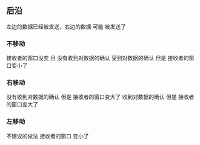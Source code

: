##  后沿
左边的数据已经被发送，右边的数据 可能 被发送了

###   不移动
接收者的窗口没变 且 没有收到对数据的确认
受到对数据的确认 但是 接收者的窗口变小了

###   右移动
没有收到对数据的确认 但是 接收者的窗口变大了
收到对数据的确认 但是 接收者的窗口变大了

###   左移动
不建议的做法
接收者的窗口 变小了
